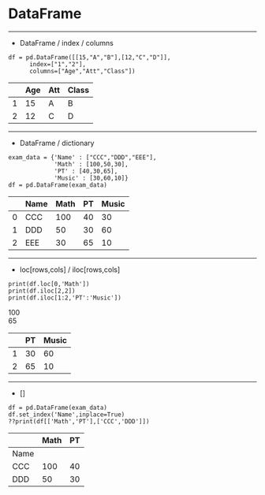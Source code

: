 # DataFrame

<hr>

* DataFrame / index / columns             

```
df = pd.DataFrame([[15,"A","B"],[12,"C","D"]],
      index=["1","2"],
      columns=["Age","Att","Class"])
```

|   | Age | Att | Class |
|---|-----|-----|-------|
| 1 |  15 |  A  |   B   |
| 2 |  12 |  C  |   D   |

<hr>

* DataFrame / dictionary                 

```
exam_data = {'Name' : ["CCC","DDD","EEE"],
             'Math' : [100,50,30],
             'PT' : [40,30,65],
             'Music' : [30,60,10]}
df = pd.DataFrame(exam_data)
```

|   | Name | Math | PT | Music |
|---|-----|-----|-----|---|
| 0 |  CCC |  100  |  40   |  30 |
| 1 |  DDD |  50  |   30   |  60 |
| 2 |  EEE |  30  |   65   |  10 |

<hr>

* loc[rows,cols] / iloc[rows,cols]
```
print(df.loc[0,'Math'])
print(df.iloc[2,2])
print(df.iloc[1:2,'PT':'Music'])
```
100    
65

|   | PT | Music |
|---|----|---|
| 1 | 30   |  60 |
| 2 |  65   |  10 |

<hr>

* []         

```
df = pd.DataFrame(exam_data)
df.set_index('Name',inplace=True)
??print(df[['Math','PT'],['CCC','DDD']])
```

|   | Math | PT |
|---|----|---|
| Name  |  |  |
| CCC | 100  | 40 |
| DDD | 50  |  30 |



